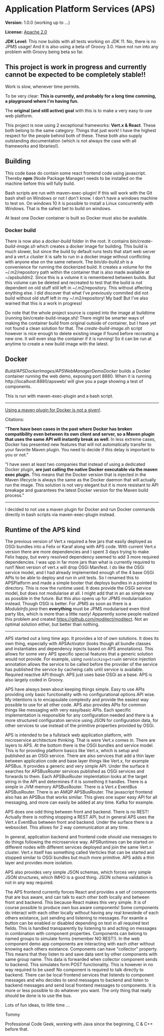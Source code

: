 # Application Platform Services (APS)

__Version:__ 1.0.0 (working up to ...)

__License:__ [Apache 2.0](lics/Apache-2.0.md)

__JDK Level:__ This now builds with all tests working on JDK 11. No, there is no JPMS usage! And it is also using a beta of Groovy 3.0. Have not run into any problem with Groovy being beta so far. 

## This project is work in progress and currently cannot be expected to be completely stable!!

Work is slow, whenever time permits.

To be very clear: **This is currently, and probably for a long time comming, a playground where I'm having fun.**

The __original (and still active) goal__ with this is to make a very easy to use web platform.

This project is now using 2 exceptional frameworks: __Vert.x & React__. These both belong to the same category: Things that just work! I have the highest respect for the people behind both of these. These both also supply outstanding documentation (which is not always the case with all frameworks and libraries!).

## Building

This code base do contain some react frontend code using javascript. Thereby __npm__
(Node Package Manager) needs to be installed on the machine before this will fully
build.

Bash scripts are run with maven-exec-plugin! If this will work with the Git bash shell on Windows or not I don't know. I don't have a windows machine to test on. On windows 10 it is possible to install a Linux concurrently with Windows. That is the safest bet to build on windows. 

At least one Docker container is built so Docker must also be available.

### Docker build

There is now also a _docker-build_ folder in the root. It contains _bin/create-build-image.sh_ which creates a docker image for building. This build is much slower, but since the build by default runs tests that start web server and a vert.x cluster it is safe to run in a docker image without conflicting with anyone else on the same network. The _bin/do-build.sh_ is a convenience for running the dockerized build. It creates a volume for the ~/.m2/repository path within the container that is also made available at ~/apsbuildm2. Since this is a volume it is remembered between builds. But this volume can be deleted and recreated to test that the build is not dependent on old stuff still left in ~/.m2/repository. This without affecting enything else. I did discover that what I've previously commited did not build without old stuff left in my ~/.m2/repository! My bad! But I've also warned that this is a work in progress!

Do note that the whole project source is copied into the image at buildtime (running bin/create-build-image.sh)! There might be smarter ways of making the container build from original outside of container, but I have yet not found a clean solution for that. The _create-build-image.sh_ script however is nice enough to delete existing image if found before recreating a new one. It will even stop the container if it is running! So it can be run at anytime to create a new build image with the latest. 

## Docker

_Build/APSDockerImages/APSWebManagerDemoDocker_ builds a Docker container running the web demo, exposing port 8880. When it is running http://localhost:8880/apsweb/ will give you a page showing a test of components. 

This is run with maven-exec-plugin and a bash script. 

----

[Using a maven plugin for Docker is not a given!](https://medium.com/containers-101/using-docker-from-maven-and-maven-from-docker-1494238f1cf6). 

Citations:

"**There have been cases in the past where Docker has broken compatibility even between its own client and server, so a Maven plugin that uses the same API will instantly break as well**. In less extreme cases, Docker has presented new features that will not automatically transfer to your favorite Maven plugin. You need to decide if this delay is important to you or not."

"I have seen at least two companies that instead of using a dedicated Docker plugin, **are just calling the native Docker executable via the maven exec plugin.** This means that the Docker version that is injected in the Maven lifecycle is always the same as the Docker daemon that will actually run the image. This solution is not very elegant but it is more resistant to API breakage and guarantees the latest Docker version for the Maven build process."

----

I decided to not use a maven plugin for Docker and run Docker commands directly in bash scripts via maven-exec-plugin instead.

## Runtime of the APS kind

The previous version of Vert.x required a few jars that easily deployed as OSGi bundles into a Felix or Karaf along with APS code. With current Vert.x version there are more dependencies and I spent 3 days trying to make Felix happy, but every resolved dependency seemed to add 3 more required dependencies. I was upp in far more jars than what is currently required to run!! Next version of vert.x will drop OSGi Manifest. I do like the OSGi service model, and I had already implemented enough of the 4 base OSGi APIs to be able to deploy and run in unit tests. So I renamed this to APSPlatform and made a simple booter that deploys bundles in a pointed to directory. This is now the runtime used. It does provide the OSGi service model, but does not modularise at all. I might add that in an as simple way as possible in the future. But this also opens up for JPMS modularisation instead. Though OSGi is better. For JPMS as soon as there is a _ModuleInfo.java_ then **everything** must be JPMS modularised even third party libs, which is more than a little nasty! Apparently some people realized this problem and created <https://github.com/moditect/moditect>. Not an optimal solution either, but better than nothing.

---- 

APS started out a long time ago. It provides a lot of own solutions. It does its own thing, especially with APSActivator (looks though all bundle classes and instantiates and dependency injects based on APS annotations). This allows for some very APS specific special features that a generic solution would not provide. For example, using `nonblocking=true`in service injection annotation allows the service to be called before the provider of the service has published the service by cacheing calls until service is available. Required reactive API though. APS just uses base OSGi as a base. APS is also largely coded in Groovy.

APS have always been about keeping things simple. Easy to use APIs providing only basic functionality with no configurational options API wise. My intentions is to encapsulate complexity and provide the easiest way possible to use for all other code. APS also provides APIs for common things like messaging with very easy/basic APIs. Each specific implementation is responsible for any configuration needed and there is a more structured configuraton service using JSON for configuration data, for other services to use instead of the primitive properties provided by OSGi.

APS is intended to be a fullstack web application platform, with microservice architecture thinking. That is were Vert.x comes in. There are layers to APS. At the bottom there is the OSGi bundles and service model. This is for providing platform basics like Vert.x, which is setup and published as an OSGi service. There are also services that add a thin layer between application code and base layer things like Vert.x, for example APSBus. It provides a generic and very simple API. Under the surface it searches for APSBusRouter services published as OSGi services and forwards to them. Each APSBusRouter implemtation looks at the target string in the API  and determines if it is something it handles. There is a simple in JVM memory APSBusRouter. There is a Vert.x EventBus APSBusRouter. There is an AMQP APSBusRouter. The javascript frontend also has an APSBus that works similar. This gives one super easy API for all messaging, and more can easily be added at any time. Kafka for example. 

APS does one odd thing between front and backend. There is no REST! Actually there is nothing stopping a REST API, but in general APS uses the Vert.x EventBus between front and backend. Under the surface there is a websocket. This allows for 2 way communication at any time.

In general, application backend and frontend code should use messages to do things following the microservice way. APSRuntimes can be started on different nodes with different services deployed and join the same Vert.x cluster. Vert.x itself has something called Verticles that can be started and stopped similar to OSGi bundles but much more primitive. APS adds a thin layer and provides more isolation. 

APS also provides very simple JSON schemas, which forces very simple JSON structures, which IMHO is a good thing. JSON schema validation is not in any way required. 

The APS frontend currently forces React and provides a set of components that are bus aware, and can talk to each other both locally and between front and backend. This because React makes this very simple. It is of course possible to produce own bus aware components! Some components do interact with each other locally without having any real knwolede of each others existance, just sending and listening to messages. For examle a button can be enabled or disabled depending on text in all required text fields. This is handled transparently by listening to and acting on messages in combination with component properties. Components can belong to named groups to simulate forms (remember NO REST!). In the web component demo app components are interacting with each other without knowing each others existance. Components can have "collector" property. This means that they listen to and save data sent by other components with same group name. This data is forwarded when collector component sends to backend. This simulates form POST functionality. This is however in no way required to be used! No component is required to talk directly to backend. There can be local frontend services that listends to component messages and who decides to send messages to backend and listen to backend messages and send local frontend messages to components. It is more or less possible to do whatever you want. The only thing that really should be done is to use the bus.

Lots of fun ideas, to little time ...

Tommy

Professional Code Geek, working with Java since the beginning, C & C++ before that. 



